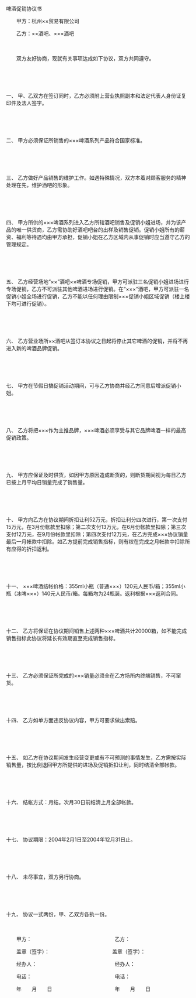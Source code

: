 



啤酒促销协议书



 

　　甲方：杭州××贸易有限公司

　　乙方：××酒吧、×××酒吧　　

　　

　　双方友好协商，现就有关事项达成如下协议，双方共同遵守。

　　

　　

一、
甲、乙双方在签订同时，乙方必须附上营业执照副本和法定代表人身份证复印件及法人签字。

　　

　　

二、
甲方必须保证所销售的×××啤酒系列产品符合国家标准。

　　

　　

三、
乙方做好产品销售的维护工作。如遇特殊情况，双方本着对顾客服务的精神处理在先，维护酒吧的形象。

　　

　　

四、
甲方所供的×××啤酒系列进入乙方所辖酒吧销售及促销小姐进场，并为该产品的唯一供货商，乙方需协助好酒吧吧台的出样及销售促销。促销小姐所有的薪资、福利等待遇均由甲方承担，促销小姐在乙方区域内从事促销时应当遵守乙方的管理规定。

　　

　　

五、
乙方经营场地“××”酒吧××啤酒专场促销，甲方可派驻三名促销小姐进场进行专场促销，乙方不可派驻其他啤酒进场进行促销。在“×××”酒吧，甲方可派驻一名促销小姐全场进行促销，乙方不能以任何理由限制×××促销小姐区域促销（楼上楼下均可进行促销）。

　　

　　

六、
乙方营业场所××酒吧从签订本协议之日起将停止其它啤酒的促销，并将不再进入新的啤酒品牌促销。

　　

　　

七、
甲方在节假日搞促销活动期间，可与乙方协商并经乙方同意后增派促销小姐。

　　

　　

八、
乙方将把×××作为主推品牌，×××啤酒必须享受与其它品牌啤酒一样的最高促销政策。

　　

　　

九、
甲方应保证及时供货，如因甲方原因造成断货的，则断货期间视为每日乙方已按上月平均日销量完成了销售量。

　　

　　

十、
甲方向乙方在协议期间折扣让利52万元，折扣让利分四次进行，第一次支付15万元，在3月份帐款里扣除；第二次支付13万元，在6月份帐款里扣除；第三次支付12万元，在9月份帐款里扣除；第四次支付12万元，在乙方完成×××协议销量最后一月帐款中扣除。如乙方提前完成销售指标，则有权在完成之月帐款中扣除所有应得的折扣返利。

　　

　　

十一、
×××啤酒结帐价格：355ml小瓶（普通×××）120元人民币/箱；355ml小瓶（冰啤×××）140元人民币/箱。每箱均为24瓶装。返利根据×××返利合同。

　　

　　

十二、
乙方将保证在协议期间销售上述两种×××啤酒共计20000箱，如不能完成销售指标此协议将延长有效期直至完成销售指标。

　　

　　

十三、
乙方必须保证所完成的×××销量必须全在乙方场所内终端销售，不可窜货。

　　

　　

十四、
乙方如单方面违反协议内容，甲方可要求做出索赔。

　　

　　

十五、
如乙方在协议期间发生经营变更或有不可预测的事情发生，乙方需按实际销售量，按比例退回甲方所提供的进场及促销折扣让利，同时结清全部帐款。

　　

　　

十六、
结帐方式：月结。次月30日前结清上月全部帐款。

　　

　　

十七、
协议期限：2004年2月1日至2004年12月31日止。

　　

　　

十八、
未尽事宜，双方另行协商。

　　

　　

十九、
协议一式两份，甲、乙双方各执一份。

　　

　　甲方：　　　　　　　　　　　　　　　　 乙方：

　　盖章（签字）：　　　　　　　　　　　　 盖章（签字）：

　　经办人：　　　　　　　　　　　　　　　 经办人：

　　电话：　　　　　　　　　　　　　　　　 电话：

　　年　　月　　日　　　　　　　　　　　　 年　　月　　日

　　